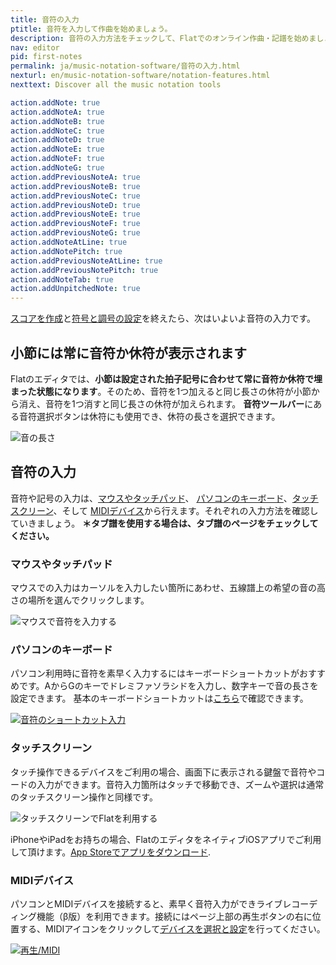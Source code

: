 ```yaml
---
title: 音符の入力
ptitle: 音符を入力して作曲を始めましょう。
description: 音符の入力方法をチェックして、Flatでのオンライン作曲・記譜を始めましょう。
nav: editor
pid: first-notes
permalink: ja/music-notation-software/音符の入力.html
nexturl: en/music-notation-software/notation-features.html
nexttext: Discover all the music notation tools

action.addNote: true
action.addNoteA: true
action.addNoteB: true
action.addNoteC: true
action.addNoteD: true
action.addNoteE: true
action.addNoteF: true
action.addNoteG: true
action.addPreviousNoteA: true
action.addPreviousNoteB: true
action.addPreviousNoteC: true
action.addPreviousNoteD: true
action.addPreviousNoteE: true
action.addPreviousNoteF: true
action.addPreviousNoteG: true
action.addNoteAtLine: true
action.addNotePitch: true
action.addPreviousNoteAtLine: true
action.addPreviousNotePitch: true
action.addNoteTab: true
action.addUnpitchedNote: true
---
```


 [スコアを作成](/help/ja/music-notation-software/スコアの作成.html)と[符号と調号の設定](/help/ja/music-notation-software/拍子記号と調号.html)を終えたら、次はいよいよ音符の入力です。

## 小節には常に音符か休符が表示されます

Flatのエディタでは、**小節は設定された拍子記号に合わせて常に音符か休符で埋まった状態になります**。そのため、音符を1つ加えると同じ長さの休符が小節から消え、音符を1つ消すと同じ長さの休符が加えられます。
**音符ツールバー**にある音符選択ボタンは休符にも使用でき、休符の長さを選択できます。

![音の長さ](/help/assets/img/editor-ja/tuto-concept-durations.gif)
<br>


## 音符の入力

音符や記号の入力は、[マウスやタッチパッド](#mouse-or-touchpad)、 [パソコンのキーボード](#device-keyboard)、[タッチスクリーン](#touchscreen)、そして [MIDIデバイス](#midi-devices)から行えます。それぞれの入力方法を確認していきましょう。
**＊タブ譜を使用する場合は、タブ譜のページをチェックしてください。**
<br>


### マウスやタッチパッド

マウスでの入力はカーソルを入力したい箇所にあわせ、五線譜上の希望の音の高さの場所を選んでクリックします。

![マウスで音符を入力する](/help/assets/img/editor-ja/editor-first-notes-mouse.gif)
<br>


### パソコンのキーボード

パソコン利用時に音符を素早く入力するにはキーボードショートカットがおすすめです。AからGのキーでドレミファソラシドを入力し、数字キーで音の長さを設定できます。
基本のキーボードショートカットは[こちら](/help/ja/music-notation-software/custom-keyboard-shortcuts.html)で確認できます。

[![音符のショートカット入力](/help/assets/img/editor/basic-shortcuts.png)](/help/ja/music-notation-software/custom-keyboard-shortcuts.html)
<br>


### タッチスクリーン

タッチ操作できるデバイスをご利用の場合、画面下に表示される鍵盤で音符やコードの入力ができます。音符入力箇所はタッチで移動でき、ズームや選択は通常のタッチスクリーン操作と同様です。

![タッチスクリーンでFlatを利用する](/help/assets/img/editor-ja/flat-ios-safari.jpg)

iPhoneやiPadをお持ちの場合、FlatのエディタをネイティブiOSアプリでご利用して頂けます。[App Storeでアプリをダウンロード](https://apps.apple.com/jp/app/flat-楽譜作成-編曲/id1177592149).
<br>


### MIDIデバイス

パソコンとMIDIデバイスを接続すると、素早く音符入力ができライブレコーディング機能（β版）を利用できます。接続にはページ上部の再生ボタンの右に位置する、MIDIアイコンをクリックして[デバイスを選択と設定](/help/en/music-notation-software/midistart.html)を行ってください。

[![再生/MIDI](/help/assets/img/editor-ja/playback-midi.png)](/help/en/music-notation-software/midistart.html)